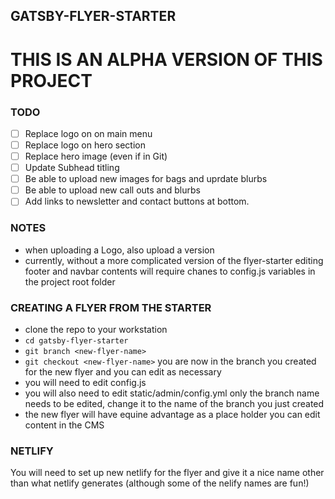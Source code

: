 ## GATSBY-FLYER-STARTER

# THIS IS AN ALPHA VERSION OF THIS PROJECT

### TODO

- [ ] Replace logo on on main menu
- [ ] Replace logo on hero section
- [ ] Replace hero image (even if in Git)
- [ ] Update Subhead titling
- [ ] Be able to upload new images for bags and uprdate blurbs
- [ ] Be able to upload new call outs and blurbs
- [ ] Add links to newsletter and contact buttons at bottom.

### NOTES

- when uploading a Logo, also upload a <white> version
- currently, without a more complicated version of the flyer-starter
  editing footer and navbar contents will require chanes to
  config.js variables in the project root folder

### CREATING A FLYER FROM THE STARTER

- clone the repo to your workstation
- `cd gatsby-flyer-starter`
- `git branch <new-flyer-name>`
- `git checkout <new-flyer-name>`
  you are now in the branch you created for the new flyer and you can edit as necessary
- you will need to edit config.js
- you will also need to edit static/admin/config.yml
  only the branch name needs to be edited, change it to the name of the branch you just created
- the new flyer will have equine advantage as a place holder you can edit content in the CMS

### NETLIFY

You will need to set up new netlify for the flyer and give it a nice name
other than what netlify generates (although some of the nelify names are fun!)
